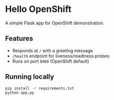 # Hello OpenShift

A simple Flask app for OpenShift demonstration.

## Features

- Responds at `/` with a greeting message
- `/health` endpoint for liveness/readiness probes
- Runs on port `8080` (OpenShift default)

## Running locally

```bash
pip install -r requirements.txt
python app.py
